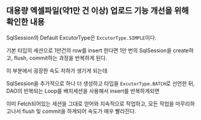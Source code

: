 ## 대용량 엑셀파일(약1만 건 이상) 업로드 기능 개선을 위해 확인한 내용

SqlSession의  Default ExcutorType은 `ExcutorType.SIMPLE`이다.

기본 타입의 세션으로 1만건의 row를 insert 한다면
1만 번의 SqlSession을 create하고, flush, commit하는 과정을 반복하게 된다.

이 부분에서 굉장한 속도 저하가 생기게 되는데

SqlSession을 추가적으로 하나 더 생성하고 타입을 `ExcutorType.BATCH`로 선언한 뒤,
DAO의 반복되는 Loop를 배치세션을 사용해서 insert를 반복하게되면

이미 Fetch되어있는 세션을 그대로 얻어와 지속적으로 작업하고, 모든 작업을 마무리하고나서 flush 및 commit을 하게되어 속도가 매우 빨라진다.